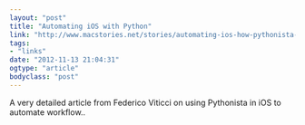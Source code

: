 ```yaml
---
layout: "post"
title: "Automating iOS with Python"
link: "http://www.macstories.net/stories/automating-ios-how-pythonista-changed-my-workflow/"
tags: 
- "links"
date: "2012-11-13 21:04:31"
ogtype: "article"
bodyclass: "post"
---
```


A very detailed article from Federico Viticci on using Pythonista in iOS to automate workflow..